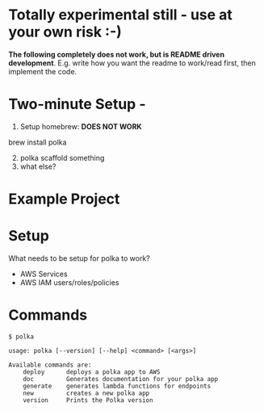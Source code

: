 
# Totally experimental still - use at your own risk :-)

__The following completely does not work, but is README driven development__.  E.g. write how you want the readme to work/read first, then implement the code.

# Two-minute Setup  -
1. Setup homebrew:   **DOES NOT WORK**

  brew install polka

2. polka scaffold something
3. what else?

# Example Project

# Setup
What needs to be setup for polka to work?
* AWS Services
* AWS IAM users/roles/policies

# Commands

```shell
$ polka

usage: polka [--version] [--help] <command> [<args>]

Available commands are:
    deploy      deploys a polka app to AWS
    doc         Generates documentation for your polka app
    generate    generates lambda functions for endpoints
    new         creates a new polka app
    version     Prints the Polka version
```
